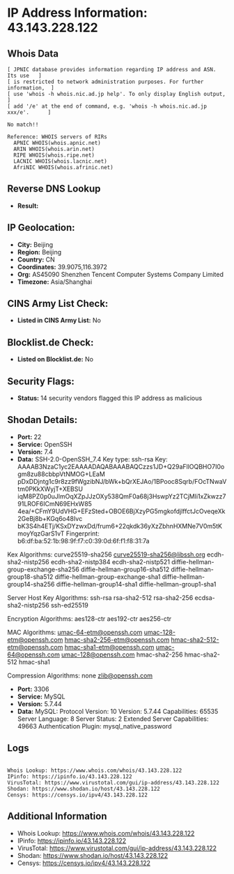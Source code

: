 # IP Address Information: 43.143.228.122

## Whois Data
```
[ JPNIC database provides information regarding IP address and ASN. Its use   ]
[ is restricted to network administration purposes. For further information,  ]
[ use 'whois -h whois.nic.ad.jp help'. To only display English output,        ]
[ add '/e' at the end of command, e.g. 'whois -h whois.nic.ad.jp xxx/e'.      ]

No match!!

Reference: WHOIS servers of RIRs
  APNIC WHOIS(whois.apnic.net)
  ARIN WHOIS(whois.arin.net)
  RIPE WHOIS(whois.ripe.net)
  LACNIC WHOIS(whois.lacnic.net)
  AfriNIC WHOIS(whois.afrinic.net)

```
## Reverse DNS Lookup
- **Result:** 

## IP Geolocation:
- **City:** Beijing
- **Region:** Beijing
- **Country:** CN
- **Coordinates:** 39.9075,116.3972
- **Org:** AS45090 Shenzhen Tencent Computer Systems Company Limited
- **Timezone:** Asia/Shanghai

## CINS Army List Check:
- **Listed in CINS Army List:** 
No

## Blocklist.de Check:
- **Listed on Blocklist.de:** 
No

## Security Flags:
- **Status:** 14 security vendors flagged this IP address as malicious

## Shodan Details:
- **Port:** 22
- **Service:** OpenSSH
- **Version:** 7.4
- **Data:** SSH-2.0-OpenSSH_7.4
Key type: ssh-rsa
Key: AAAAB3NzaC1yc2EAAAADAQABAAABAQCzzs1JD+Q29aFllOQBHO7I0ogm8zu88cbbpVtNMOG+LEaM
pDxDDjntg1c9r8zz9fWgzibNJ/bWk+bQrXEJAo/1BPooc8Sqrb/FOcTNwaVtm0PKkXWyjT+XEBSU
iqM8PZ0p0uJlmOqXZpJJzOXy538QmF0a68j3HswpYz2TCjMli1xZkwzz791LROF6ICmN69EHxW85
4ea/+CFmY9UdVHG+EFzSted+OBOE6BjXzyPG5mgkofdjlffctJcOveqeXk2GeBj8b+KGq6o48Ivc
bK3S4h4ETj/KSxDYzwxDd/frum6+22qkdk36yXzZbhnHXMNe7V0m5tKmoyYqzGarS1vT
Fingerprint: b6:df:ba:52:1b:98:9f:f7:c0:39:0d:6f:f1:f8:31:7a

Kex Algorithms:
	curve25519-sha256
	curve25519-sha256@libssh.org
	ecdh-sha2-nistp256
	ecdh-sha2-nistp384
	ecdh-sha2-nistp521
	diffie-hellman-group-exchange-sha256
	diffie-hellman-group16-sha512
	diffie-hellman-group18-sha512
	diffie-hellman-group-exchange-sha1
	diffie-hellman-group14-sha256
	diffie-hellman-group14-sha1
	diffie-hellman-group1-sha1

Server Host Key Algorithms:
	ssh-rsa
	rsa-sha2-512
	rsa-sha2-256
	ecdsa-sha2-nistp256
	ssh-ed25519

Encryption Algorithms:
	aes128-ctr
	aes192-ctr
	aes256-ctr

MAC Algorithms:
	umac-64-etm@openssh.com
	umac-128-etm@openssh.com
	hmac-sha2-256-etm@openssh.com
	hmac-sha2-512-etm@openssh.com
	hmac-sha1-etm@openssh.com
	umac-64@openssh.com
	umac-128@openssh.com
	hmac-sha2-256
	hmac-sha2-512
	hmac-sha1

Compression Algorithms:
	none
	zlib@openssh.com


- **Port:** 3306
- **Service:** MySQL
- **Version:** 5.7.44
- **Data:** MySQL:
  Protocol Version: 10
  Version: 5.7.44
  Capabilities: 65535
  Server Language: 8
  Server Status: 2
  Extended Server Capabilities: 49663
  Authentication Plugin: mysql_native_password

## Logs
```

Whois Lookup: https://www.whois.com/whois/43.143.228.122
IPinfo: https://ipinfo.io/43.143.228.122
VirusTotal: https://www.virustotal.com/gui/ip-address/43.143.228.122
Shodan: https://www.shodan.io/host/43.143.228.122
Censys: https://censys.io/ipv4/43.143.228.122

```
## Additional Information
- Whois Lookup: https://www.whois.com/whois/43.143.228.122
- IPinfo: https://ipinfo.io/43.143.228.122
- VirusTotal: https://www.virustotal.com/gui/ip-address/43.143.228.122
- Shodan: https://www.shodan.io/host/43.143.228.122
- Censys: https://censys.io/ipv4/43.143.228.122

